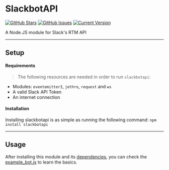 SlackbotAPI
============
[![GitHub Stars](https://img.shields.io/github/stars/xBytez/slackbotapi.svg?style=flat-square)](https://github.com/xBytez/slackbotapi/stargazers)
[![GitHub Issues](https://img.shields.io/github/issues/xBytez/slackbotapi.svg?style=flat-square)](https://github.com/xBytez/slackbotapi/issues)
[![Current Version](https://img.shields.io/badge/version-1.2.1-green.svg?style=flat-square)](https://github.com/xBytez/slackbotapi)

A Node.JS module for Slack's RTM API

---

## Setup

#### Requirements
>The following resources are needed in order to run `slackbotapi`:

 * Modules: `eventemitter3`, `jethro`, `request` and `ws`
 * A valid Slack API Token
 * An internet connection

#### Installation
Installing slackbotapi is as simple as running the following command:
```npm install slackbotapi```

---

## Usage
After installing this module and its [dependencies](#Requirements), you can check the [example_bot.js](https://github.com/xBytez/slackbotapi/blob/master/example_bot.js) to learn the basics.
